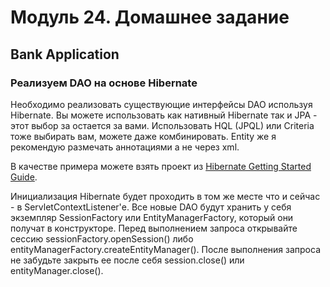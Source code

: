# Модуль 24. Домашнее задание

## Bank Application

### Реализуем DAO на основе Hibernate

Необходимо реализовать существующие интерфейсы DAO используя Hibernate.
Вы можете использовать как нативный Hibernate так и JPA - этот выбор за остается за вами.
Использовать HQL (JPQL) или Criteria тоже выбирать вам, можете даже комбинировать.
Entity же я рекомендую размечать аннотациями а не через xml.

В качестве примера можете взять проект из [Hibernate Getting Started Guide](http://docs.jboss.org/hibernate/orm/current/quickstart/html_single/hibernate-tutorials.zip).

Инициализация Hibernate будет проходить в том же месте что и сейчас - в ServletContextListener'е.
Все новые DAO будут хранить у себя экземпляр SessionFactory или EntityManagerFactory, который они получат в конструкторе.
Перед выполнением запроса открывайте сессию sessionFactory.openSession() либо entityManagerFactory.createEntityManager().
После выполнения запроса не забудьте закрыть ее после себя session.close() или entityManager.close().
